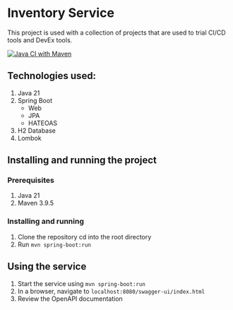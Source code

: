 # Inventory Service
This project is used with a collection of projects that are used to trial CI/CD tools and DevEx tools.

[![Java CI with Maven](https://github.com/Dirkadin/inventory/actions/workflows/maven.yml/badge.svg)](https://github.com/Dirkadin/inventory/actions/workflows/maven.yml)

## Technologies used:
1. Java 21
2. Spring Boot
   - Web
   - JPA
   - HATEOAS
3. H2 Database
4. Lombok

## Installing and running the project
### Prerequisites
1. Java 21
2. Maven 3.9.5

### Installing and running
1. Clone the repository cd into the root directory
2. Run `mvn spring-boot:run`

## Using the service
1. Start the service using `mvn spring-boot:run`
2. In a browser, navigate to `localhost:8080/swagger-ui/index.html`
3. Review the OpenAPI documentation